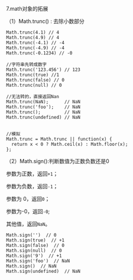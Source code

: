 7.math对象的拓展

（1）Math.trunc\(\) : 去除小数部分

```
Math.trunc(4.1) // 4
Math.trunc(4.9) // 4
Math.trunc(-4.1) // -4
Math.trunc(-4.9) // -4
Math.trunc(-0.1234) // -0

//字符串先转成数字
Math.trunc('123.456') // 123
Math.trunc(true) //1
Math.trunc(false) // 0
Math.trunc(null) // 0

//无法转的，直接返回Nan
Math.trunc(NaN);      // NaN
Math.trunc('foo');    // NaN
Math.trunc();         // NaN
Math.trunc(undefined) // NaN


//模拟
Math.trunc = Math.trunc || function(x) {
  return x < 0 ? Math.ceil(x) : Math.floor(x);
};
```

（2）Math.sign\(\):判断数值为正数负数还是0

参数为正数，返回`+1`；

参数为负数，返回`-1`；

参数为 0，返回`0`；

参数为-0，返回`-0`;

其他值，返回`NaN`。

```
Math.sign('')  // 0
Math.sign(true)  // +1
Math.sign(false)  // 0
Math.sign(null)  // 0
Math.sign('9')  // +1
Math.sign('foo')  // NaN
Math.sign()  // NaN
Math.sign(undefined)  // NaN
```




